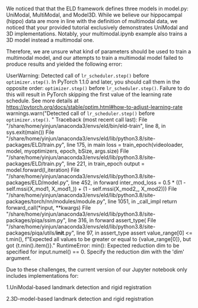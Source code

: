 We noticed that that the ELD framework defines three models in model.py: UniModal, MultiModal, and Model3D.
While we believe our hippocampal (hippo) data are more in line with the definition of multimodal data, we noticed that your provided tutorial exclusively demonstrates UniModal and 3D implementations.
Notably, your multimodal.ipynb example also trains a 3D model instead a multimodal one.

Therefore, we are unsure what kind of parameters should be used to train a multimodal model, and our attempts to train a multimodal model failed to produce results and yielded the following error:

UserWarning: Detected call of `lr_scheduler.step()` before `optimizer.step()`. In PyTorch 1.1.0 and later, you should call them in the opposite order: `optimizer.step()` before `lr_scheduler.step()`.  Failure to do this will result in PyTorch skipping the first value of the learning rate schedule. See more details at https://pytorch.org/docs/stable/optim.html#how-to-adjust-learning-rate
  warnings.warn("Detected call of `lr_scheduler.step()` before `optimizer.step()`. "
Traceback (most recent call last):
  File "/share/home/yinjun/anaconda3/envs/eld/bin/eld-train", line 8, in <module>
    sys.exit(main())
  File "/share/home/yinjun/anaconda3/envs/eld/lib/python3.8/site-packages/ELD/train.py", line 175, in main
    loss = train_epoch(videoloader, model, myoptimizers, epoch, bSize, args.size)
  File "/share/home/yinjun/anaconda3/envs/eld/lib/python3.8/site-packages/ELD/train.py", line 221, in train_epoch
    output = model.forward(l_iteration)
  File "/share/home/yinjun/anaconda3/envs/eld/lib/python3.8/site-packages/ELD/model.py", line 452, in forward
    inter_mod_loss = 0.5 * ((1 - self.mssi(X_mod1, X_mod1_)) + (1 - self.mssi(X_mod2_, X_mod2)))
  File "/share/home/yinjun/anaconda3/envs/eld/lib/python3.8/site-packages/torch/nn/modules/module.py", line 1051, in _call_impl
    return forward_call(*input, **kwargs)
  File "/share/home/yinjun/anaconda3/envs/eld/lib/python3.8/site-packages/piqa/ssim.py", line 316, in forward
    assert_type(
  File "/share/home/yinjun/anaconda3/envs/eld/lib/python3.8/site-packages/piqa/utils/__init__.py", line 97, in assert_type
    assert value_range[0] <= t.min(), f"Expected all values to be greater or equal to {value_range[0]}, but got {t.min().item()}."
RuntimeError: min(): Expected reduction dim to be specified for input.numel() == 0. Specify the reduction dim with the 'dim' argument.



Due to these challenges, the current version of our Jupyter notebook only includes implementations for:

1.UniModal-based landmark detection and rigid registration

2.3D-model-based landmark detection and rigid registration
